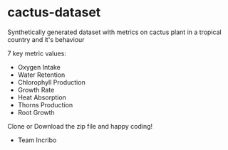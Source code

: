 # cactus-dataset

Synthetically generated dataset with metrics on cactus plant in a tropical country and it's behaviour

7 key metric values:
- Oxygen Intake
- Water Retention
- Chlorophyll Production
- Growth Rate
- Heat Absorption
- Thorns Production
- Root Growth


Clone or Download the zip file and happy coding!
- Team Incribo
